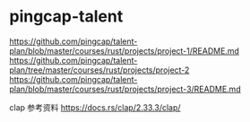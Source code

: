 # pingcap-talent


https://github.com/pingcap/talent-plan/blob/master/courses/rust/projects/project-1/README.md
https://github.com/pingcap/talent-plan/tree/master/courses/rust/projects/project-2
https://github.com/pingcap/talent-plan/blob/master/courses/rust/projects/project-3/README.md

clap 参考资料 https://docs.rs/clap/2.33.3/clap/